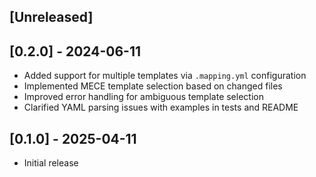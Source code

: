 ## [Unreleased]

## [0.2.0] - 2024-06-11

- Added support for multiple templates via `.mapping.yml` configuration
- Implemented MECE template selection based on changed files
- Improved error handling for ambiguous template selection
- Clarified YAML parsing issues with examples in tests and README

## [0.1.0] - 2025-04-11

- Initial release
